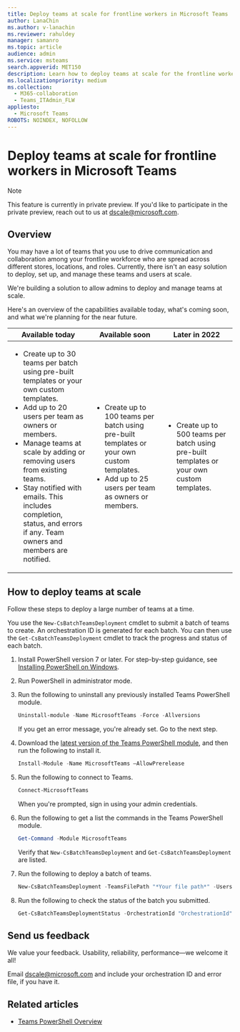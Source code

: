 ```yaml
---
title: Deploy teams at scale for frontline workers in Microsoft Teams
author: LanaChin
ms.author: v-lanachin
ms.reviewer: rahuldey
manager: samanro
ms.topic: article
audience: admin
ms.service: msteams
search.appverid: MET150
description: Learn how to deploy teams at scale for the frontline workers in your organization. 
ms.localizationpriority: medium
ms.collection: 
  - M365-collaboration
  - Teams_ITAdmin_FLW
appliesto: 
  - Microsoft Teams
ROBOTS: NOINDEX, NOFOLLOW
---
```


# Deploy teams at scale for frontline workers in Microsoft Teams

> [!NOTE]
> This feature is currently in private preview. If you'd like to participate in the private preview, reach out to us at [dscale@microsoft.com](mailto:dscale@microsoft.com).

## Overview
 
You may have a lot of teams that you use to drive communication and collaboration among your frontline workforce who are spread across different stores, locations, and roles. Currently, there isn't an easy solution to deploy, set up, and manage these teams and users at scale.

We're building a solution to allow admins to deploy and manage teams at scale.

Here's an overview of the capabilities available today, what's coming soon, and what we're planning for the near future.

|Available today  |Available soon  |Later in 2022  |
|---------|---------|---------|
| <ul><li>Create up to 30 teams per batch using pre-built templates or your own custom templates.</li><li>Add up to 20 users per team as owners or members.</li><li>Manage teams at scale by adding or removing users from existing teams.</li><li>Stay notified with emails. This includes completion, status, and errors if any. Team owners and members are notified.</li></ul>|<ul><li>Create up to 100 teams per batch using pre-built templates or your own custom templates.</li><li>Add up to 25 users per team as owners or members. </li></ul>|<ul><li>Create up to 500 teams per batch using pre-built templates or your own custom templates.</li></ul>|

## How to deploy teams at scale

Follow these steps to deploy a large number of teams at a time.

You use the ```New-CsBatchTeamsDeployment``` cmdlet to submit a batch of teams to create. An orchestration ID is generated for each batch. You can then use the ```Get-CsBatchTeamsDeployment``` cmdlet to track the progress and status of each batch.

1. Install PowerShell version 7 or later. For step-by-step guidance, see [Installing PowerShell on Windows](/powershell/scripting/install/installing-powershell-on-windows).
1. Run PowerShell in administrator mode.
1. Run the following to uninstall any previously installed Teams PowerShell module.

    ```powershell
    Uninstall-module -Name MicrosoftTeams -Force -Allversions
    ```

    If you get an error message, you're already set. Go to the next step.
1. Download the [latest version of the Teams PowerShell module](https://www.powershellgallery.com/packages/MicrosoftTeams/4.3.1-preview), and then run the following to install it.

    ```powershell
    Install-Module -Name MicrosoftTeams –AllowPrerelease 
    ```

1. Run the following to connect to Teams.

    ```powershell
    Connect-MicrosoftTeams
    ```

    When you're prompted, sign in using your admin credentials.

1. Run the following to get a list the commands in the Teams PowerShell module.

    ```powershell
    Get-Command -Module MicrosoftTeams
    ```

    Verify that ```New-CsBatchTeamsDeployment``` and ```Get-CsBatchTeamsDeployment``` are listed.

1. Run the following to deploy a batch of teams.

    ```powershell
    New-CsBatchTeamsDeployment -TeamsFilePath "*Your file path*" -UsersFilePath "*Your file path*" -UsersToNotify *Email address* 
    ```

1. Run the following to check the status of the batch you submitted.

    ```powershell
    Get-CsBatchTeamsDeploymentStatus -OrchestrationId "OrchestrationId"
    ```

## Send us feedback

We value your feedback. Usability, reliability, performance&mdash;we welcome it all!

Email [dscale@microsoft.com](mailto:dscale@microsoft.com) and include your orchestration ID and error file, if you have it.

## Related articles

- [Teams PowerShell Overview](teams-powershell-overview.md)

